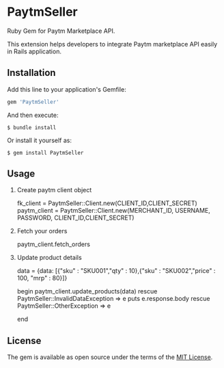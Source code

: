 # PaytmSeller

Ruby Gem for Paytm Marketplace API.

This extension helps developers to integrate Paytm marketplace API easily in Rails application.

## Installation

Add this line to your application's Gemfile:

```ruby
gem 'PaytmSeller'
```

And then execute:

    $ bundle install

Or install it yourself as:

    $ gem install PaytmSeller

## Usage

1. Create paytm client object

	fk_client = PaytmSeller::Client.new(CLIENT_ID,CLIENT_SECRET)
	paytm_client = PaytmSeller::Client.new(MERCHANT_ID, USERNAME, PASSWORD, CLIENT_ID,CLIENT_SECRET)

2. Fetch your orders

	paytm_client.fetch_orders

3. Update product details

	data = {data: [{"sku" : "SKU001","qty" : 10},{"sku" : "SKU002","price" : 100, "mrp" : 80}]}

	begin
		paytm_client.update_products(data)
	rescue PaytmSeller::InvalidDataException => e
		puts e.response.body
	rescue PaytmSeller::OtherException => e

	end


## License

The gem is available as open source under the terms of the [MIT License](http://opensource.org/licenses/MIT).

